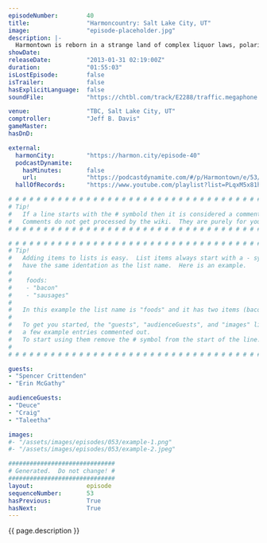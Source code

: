```yaml
---
episodeNumber:        40
title:                "Harmoncountry: Salt Lake City, UT"
image:                "episode-placeholder.jpg"
description: |-
  Harmontown is reborn in a strange land of complex liquor laws, polarized religion and Kevin Nealon photos. Plus: Sports Corner, Fart Corner, odor dating and weird rants!
showDate:             
releaseDate:          "2013-01-31 02:19:00Z"
duration:             "01:55:03"
isLostEpisode:        false
isTrailer:            false
hasExplicitLanguage:  false
soundFile:            "https://chtbl.com/track/E2288/traffic.megaphone.fm/STA7901438098.mp3?updated=1554491095"

venue:                "TBC, Salt Lake City, UT"
comptroller:          "Jeff B. Davis"
gameMaster:           
hasDnD:               

external:
  harmonCity:         "https://harmon.city/episode-40"
  podcastDynamite:
    hasMinutes:       false
    url:              "https://podcastdynamite.com/#/p/Harmontown/e/53/40"
  hallOfRecords:      "https://www.youtube.com/playlist?list=PLqxM5x81hNOZjwyzSSNIXwiTZ3SWwf87x"

# # # # # # # # # # # # # # # # # # # # # # # # # # # # # # # # # # # # # # # # # # # # #
# Tip!
#   If a line starts with the # symbold then it is considered a comment.
#   Comments do not get processed by the wiki.  They are purely for your information.
# # # # # # # # # # # # # # # # # # # # # # # # # # # # # # # # # # # # # # # # # # # # #

# # # # # # # # # # # # # # # # # # # # # # # # # # # # # # # # # # # # # # # # # # # # #
# Tip!
#   Adding items to lists is easy.  List items always start with a - symbol and have
#   have the same identation as the list name.  Here is an example.
#
#    foods:
#    - "bacon"
#    - "sausages"
#
#   In this example the list name is "foods" and it has two items (bacon, and sausages).
#
#   To get you started, the "guests", "audienceGuests", and "images" lists below have
#   a few example entries commented out.
#   To start using them remove the # symbol from the start of the line.
#
# # # # # # # # # # # # # # # # # # # # # # # # # # # # # # # # # # # # # # # # # # # # #

guests:
- "Spencer Crittenden"
- "Erin McGathy"

audienceGuests:
- "Deuce"
- "Craig"
- "Taleetha"

images:
#- "/assets/images/episodes/053/example-1.png"
#- "/assets/images/episodes/053/example-2.jpeg"

##############################
# Generated.  Do not change! #
##############################
layout:               episode
sequenceNumber:       53
hasPrevious:          True
hasNext:              True
---
```


<!-- The episode description will be rendered here -->
{{ page.description }}

<!-- Add your content BELOW here -->
<!-- vvvvvvvvvvvvvvvvvvvvvvvvvvv -->




<!-- ^^^^^^^^^^^^^^^^^^^^^^^^^^^ -->
<!-- Add your content ABOVE here -->

<!-- The episode gallery will be rendered here -->